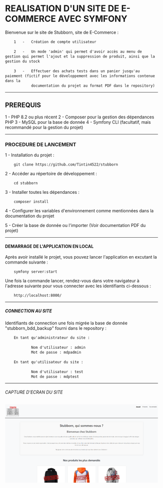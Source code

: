 # REALISATION D'UN SITE DE E-COMMERCE AVEC SYMFONY


Bienvenue sur le site de Stubborn, site de E-Commerce :

        1   -   Création de compte utilisateur

        2   -   Un mode 'admin' qui permet d'avoir accès au menu de gestion qui permet l'ajout et la suppression de produit, ainsi que la gestion du stock

        3   -   Effectuer des achats tests dans un panier jusqu'au paiement (fictif pour le développement avec les informations contenue dans la
                documentation du projet au format PDF dans le repository)

-------------------------------------------------------------

## PREREQUIS 

1 - PHP 8.2 ou plus récent
2 - Composer pour la gestion des dépendances PHP
3 - MySQL pour la base de donnée
4 - Symfony CLI (facultatif, mais recommandé pour la gestion du projet)

-------------------------------------------------------------

### PROCEDURE DE LANCEMENT

1 - Installation du projet :

        git clone https://github.com/Tintin4522/stubborn

2 - Accéder au répertoire de développement :

        cd stubborn

3 - Installer toutes les dépendances :

        composer install

4 - Configurer les variables d'environnement comme mentionnées dans la documentation du projet

5 - Créer la base de donnée ou l'importer (Voir documentation PDF du projet)

-------------------------------------------------------------

#### DEMARRAGE DE L'APPLICATION EN LOCAL

Après avoir installé le projet, vous pouvez lancer l'application en excutant la commande suivante :

        symfony server:start

Une fois la commande lancer, rendez-vous dans votre navigateur à l'adresse suivante pour vous connecter avec les identifiants ci-dessous :

        http://localhost:8000/

-------------------------------------------------------------

##### CONNECTION AU SITE

Identifiants de connection une fois migrée la base de donnée "stubborn_bdd_backup" fourni dans le repository :

        En tant qu'administrateur du site :

                Nom d'utilisateur : admin
                Mot de passe : mdpadmin

        En tant qu'utilisateur du site : 
        
                Nom d'utilisateur : test
                Mot de passe : mdptest

-------------------------------------------------------------

###### CAPTURE D'ECRAN DU SITE

![Getting Started](./public/images/home_page.png)